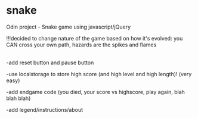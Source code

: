 snake
=====

Odin project - Snake game using javascript/jQuery<br>

!!!decided to change nature of the game based on how it's evolved: you CAN cross your own path, hazards are the spikes and flames<br><br>









-add reset button and pause button


-use localstorage to store high score (and high level and high length)! (very easy)


-add endgame code (you died, your score vs highscore, play again, blah blah blah)


-add legend/instructions/about

